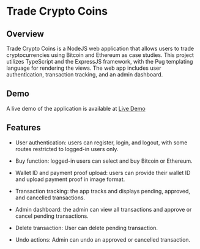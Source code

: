 # Trade Crypto Coins

## Overview

Trade Crypto Coins is a NodeJS web application that allows users to trade cryptocurrencies using Bitcoin and Ethereum as case studies. This project utilizes TypeScript and the ExpressJS framework, with the Pug templating language for rendering the views. The web app includes user authentication, transaction tracking, and an admin dashboard.

## Demo

A live demo of the application is available at [Live Demo](https://trade-crypto-coins-production.up.railway.app/)

## Features

- User authentication: users can register, login, and logout, with some routes restricted to logged-in users only.

- Buy function: logged-in users can select and buy Bitcoin or Ethereum.

- Wallet ID and payment proof upload: users can provide their wallet ID and upload payment proof in image format.

- Transaction tracking: the app tracks and displays pending, approved, and cancelled transactions.

- Admin dashboard: the admin can view all transactions and approve or cancel pending transactions.

- Delete transaction: User can delete pending transaction.

- Undo actions: Admin can undo an approved or cancelled transaction.
